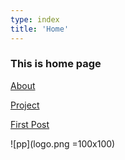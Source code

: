 ```yaml
---
type: index
title: 'Home'
---
```


### This is home page

[About](/pages/about)    

[Project](/pages/project)  

[First Post](/posts/first-post)  

![pp](logo.png =100x100)